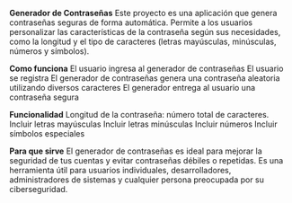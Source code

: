 **Generador de Contraseñas**
Este proyecto es una aplicación que genera contraseñas seguras de forma automática. Permite a los usuarios personalizar las características de la contraseña según sus necesidades, como la longitud y el tipo de caracteres (letras mayúsculas, minúsculas, números y símbolos).

**Como funciona**
El usuario ingresa al generador de contraseñas
El usuario se registra 
El generador de contraseñas genera una contraseña aleatoria utilizando diversos caracteres
El generador entrega al usuario una contraseña segura

**Funcionalidad**
Longitud de la contraseña: número total de caracteres.
Incluir letras mayúsculas
Incluir letras minúsculas
Incluir números
Incluir símbolos especiales

**Para que sirve**
El generador de contraseñas es ideal para mejorar la seguridad de tus cuentas y evitar contraseñas débiles o repetidas. Es una herramienta útil para usuarios individuales, desarrolladores, administradores de sistemas y cualquier persona preocupada por su ciberseguridad.
